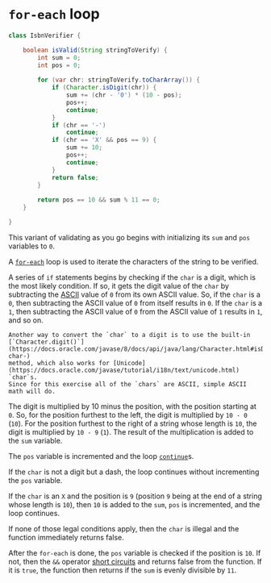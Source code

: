# `for-each` loop

```java
class IsbnVerifier {

    boolean isValid(String stringToVerify) {
        int sum = 0;
        int pos = 0;
        
        for (var chr: stringToVerify.toCharArray()) {
            if (Character.isDigit(chr)) {
                sum += (chr - '0') * (10 - pos);
                pos++;
                continue;
            }
            if (chr == '-')
                continue;
            if (chr == 'X' && pos == 9) {
                sum += 10;
                pos++;
                continue;
            }
            return false;
        }
        
        return pos == 10 && sum % 11 == 0;
    }

}
```

This variant of validating as you go begins with initializing its `sum` and `pos` variables to `0`.

A [`for-each`][for-each] loop is used to iterate the characters of the string to be verified.

A series of `if` statements begins by checking if the  `char` is a digit, which is the most likely condition.
If so, it gets the digit value of the `char` by subtracting the [ASCII][ascii] value of `0` from its own ASCII value.
So, if the `char` is a `0`, then subtracting the ASCII value of `0` from itself results in `0`.
If the `char` is a `1`, then subtracting the ASCII value of `0` from the ASCII value of `1` results in `1`, and so on.

```exercism/note/
Another way to convert the `char` to a digit is to use the built-in
[`Character.digit()`](https://docs.oracle.com/javase/8/docs/api/java/lang/Character.html#isDigit-char-)
method, which also works for [Unicode](https://docs.oracle.com/javase/tutorial/i18n/text/unicode.html) `char`s.
Since for this exercise all of the `chars` are ASCII, simple ASCII math will do. 
```

The digit is multiplied by 10 minus the position, with the position starting at `0`.
So, for the position furthest to the left, the digit is multiplied by `10 - 0` (`10`).
For the position furthest to the right of a string whose length is `10`, the digit is multiplied by `10 - 9` (`1`).
The result of the multiplication is added to the `sum` variable.

The `pos` variable is incremented and the loop [`continue`][continue]s.

If the `char` is not a digit but a dash, the loop continues without incrementing the `pos` variable.

If the `char` is an `X` and the position is `9` (position `9` being at the end of a string whose length is `10`),
then `10` is added to the `sum`, `pos` is incremented, and the loop continues.

If none of those legal conditions apply, then the `char` is illegal and the function immediately returns false.

After the `for-each` is done, the `pos` variable is checked if the position is `10`.
If not, then the `&&` operator [short circuits][short-circuit] and returns false from the function.
If it is `true`, the function then returns if the `sum` is evenly divisible by `11`.

[for-each]: https://www.geeksforgeeks.org/for-each-loop-in-java/
[char]: https://docs.oracle.com/en/java/javase/11/docs/api/java.base/java/lang/Character.html#unicode
[foreach]: https://docs.oracle.com/javase/8/docs/api/java/util/stream/IntStream.html#forEach-java.util.function.IntConsumer-
[ascii]: https://www.asciitable.com/
[continue]: https://www.geeksforgeeks.org/continue-statement-in-java/
[short-circuit]: https://www.geeksforgeeks.org/short-circuit-logical-operators-in-java-with-examples/
